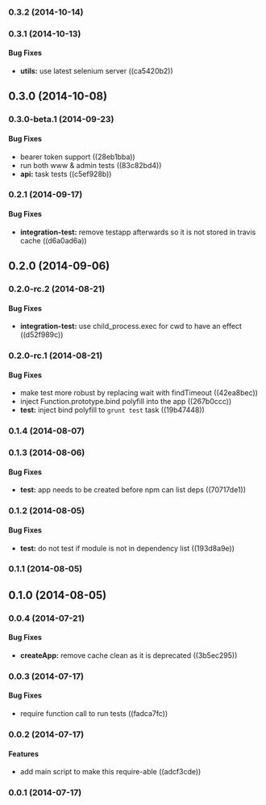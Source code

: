 <a name="0.3.2"></a>
### 0.3.2 (2014-10-14)


<a name="0.3.1"></a>
### 0.3.1 (2014-10-13)


#### Bug Fixes

* **utils:** use latest selenium server ((ca5420b2))


<a name="0.3.0"></a>
## 0.3.0 (2014-10-08)


<a name="0.3.0-beta.1"></a>
### 0.3.0-beta.1 (2014-09-23)


#### Bug Fixes

* bearer token support ((28eb1bba))
* run both www & admin tests ((83c82bd4))
* **api:** task tests ((c5ef928b))


<a name="0.2.1"></a>
### 0.2.1 (2014-09-17)


#### Bug Fixes

* **integration-test:** remove testapp afterwards so it is not stored in travis cache ((d6a0ad6a))


<a name="0.2.0"></a>
## 0.2.0 (2014-09-06)


<a name="0.2.0-rc.2"></a>
### 0.2.0-rc.2 (2014-08-21)


#### Bug Fixes

* **integration-test:** use child_process.exec for cwd to have an effect ((d52f989c))


<a name="0.2.0-rc.1"></a>
### 0.2.0-rc.1 (2014-08-21)


#### Bug Fixes

* make test more robust by replacing wait with findTimeout ((42ea8bec))
* inject Function.prototype.bind polyfill into the app ((267b0ccc))
* **test:** inject bind polyfill to `grunt test` task ((19b47448))


<a name="0.1.4"></a>
### 0.1.4 (2014-08-07)


<a name="0.1.3"></a>
### 0.1.3 (2014-08-06)


#### Bug Fixes

* **test:** app needs to be created before npm can list deps ((70717de1))


<a name="0.1.2"></a>
### 0.1.2 (2014-08-05)


#### Bug Fixes

* **test:** do not test if module is not in dependency list ((193d8a9e))


<a name="0.1.1"></a>
### 0.1.1 (2014-08-05)


<a name="0.1.0"></a>
## 0.1.0 (2014-08-05)


<a name="0.0.4"></a>
### 0.0.4 (2014-07-21)


#### Bug Fixes

* **createApp:** remove cache clean as it is deprecated ((3b5ec295))


<a name="0.0.3"></a>
### 0.0.3 (2014-07-17)


#### Bug Fixes

* require function call to run tests ((fadca7fc))


<a name="0.0.2"></a>
### 0.0.2 (2014-07-17)


#### Features

* add main script to make this require-able ((adcf3cde))


<a name="0.0.1"></a>
### 0.0.1 (2014-07-17)



